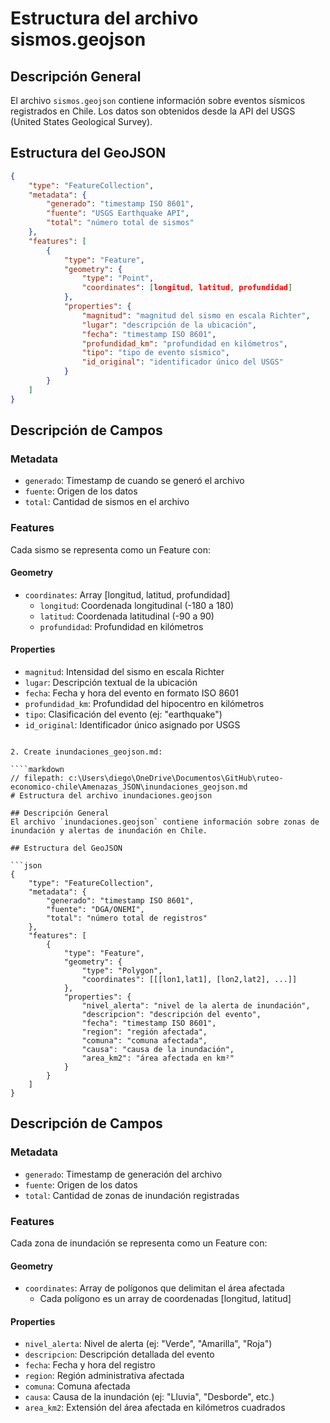 # Estructura del archivo sismos.geojson

## Descripción General
El archivo `sismos.geojson` contiene información sobre eventos sísmicos registrados en Chile. Los datos son obtenidos desde la API del USGS (United States Geological Survey).

## Estructura del GeoJSON

```json
{
    "type": "FeatureCollection",
    "metadata": {
        "generado": "timestamp ISO 8601",
        "fuente": "USGS Earthquake API",
        "total": "número total de sismos"
    },
    "features": [
        {
            "type": "Feature",
            "geometry": {
                "type": "Point",
                "coordinates": [longitud, latitud, profundidad]
            },
            "properties": {
                "magnitud": "magnitud del sismo en escala Richter",
                "lugar": "descripción de la ubicación",
                "fecha": "timestamp ISO 8601",
                "profundidad_km": "profundidad en kilómetros",
                "tipo": "tipo de evento sísmico",
                "id_original": "identificador único del USGS"
            }
        }
    ]
}
```

## Descripción de Campos

### Metadata
- `generado`: Timestamp de cuando se generó el archivo
- `fuente`: Origen de los datos
- `total`: Cantidad de sismos en el archivo

### Features
Cada sismo se representa como un Feature con:

#### Geometry
- `coordinates`: Array [longitud, latitud, profundidad]
  - `longitud`: Coordenada longitudinal (-180 a 180)
  - `latitud`: Coordenada latitudinal (-90 a 90)
  - `profundidad`: Profundidad en kilómetros

#### Properties
- `magnitud`: Intensidad del sismo en escala Richter
- `lugar`: Descripción textual de la ubicación
- `fecha`: Fecha y hora del evento en formato ISO 8601
- `profundidad_km`: Profundidad del hipocentro en kilómetros
- `tipo`: Clasificación del evento (ej: "earthquake")
- `id_original`: Identificador único asignado por USGS
```

2. Create inundaciones_geojson.md:

````markdown
// filepath: c:\Users\diego\OneDrive\Documentos\GitHub\ruteo-economico-chile\Amenazas_JSON\inundaciones_geojson.md
# Estructura del archivo inundaciones.geojson

## Descripción General
El archivo `inundaciones.geojson` contiene información sobre zonas de inundación y alertas de inundación en Chile.

## Estructura del GeoJSON

```json
{
    "type": "FeatureCollection",
    "metadata": {
        "generado": "timestamp ISO 8601",
        "fuente": "DGA/ONEMI",
        "total": "número total de registros"
    },
    "features": [
        {
            "type": "Feature",
            "geometry": {
                "type": "Polygon",
                "coordinates": [[[lon1,lat1], [lon2,lat2], ...]]
            },
            "properties": {
                "nivel_alerta": "nivel de la alerta de inundación",
                "descripcion": "descripción del evento",
                "fecha": "timestamp ISO 8601",
                "region": "región afectada",
                "comuna": "comuna afectada",
                "causa": "causa de la inundación",
                "area_km2": "área afectada en km²"
            }
        }
    ]
}
```

## Descripción de Campos

### Metadata
- `generado`: Timestamp de generación del archivo
- `fuente`: Origen de los datos
- `total`: Cantidad de zonas de inundación registradas

### Features
Cada zona de inundación se representa como un Feature con:

#### Geometry
- `coordinates`: Array de polígonos que delimitan el área afectada
  - Cada polígono es un array de coordenadas [longitud, latitud]

#### Properties
- `nivel_alerta`: Nivel de alerta (ej: "Verde", "Amarilla", "Roja")
- `descripcion`: Descripción detallada del evento
- `fecha`: Fecha y hora del registro
- `region`: Región administrativa afectada
- `comuna`: Comuna afectada
- `causa`: Causa de la inundación (ej: "Lluvia", "Desborde", etc.)
- `area_km2`: Extensión del área afectada en kilómetros cuadrados
```